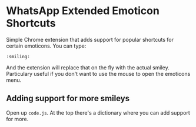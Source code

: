 # WhatsApp Extended Emoticon Shortcuts
Simple Chrome extension that adds support for popular shortcuts for certain emoticons. You can type:

    :smiling:

And the extension will replace that on the fly with the actual smiley. Particulary useful if you don't want to use the mouse to open the emoticons menu.

## Adding support for more smileys
Open up `code.js`. At the top there's a dictionary where you can add support for more.
